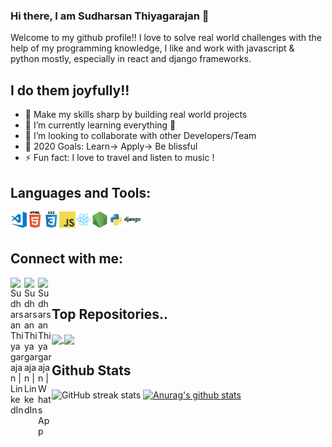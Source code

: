 ### Hi there, I am Sudharsan Thiyagarajan 👋

Welcome to my github profile!! I love to solve real world challenges with the help of my programming knowledge, I like and work with javascript & python mostly, especially in react and django frameworks.

## I do them joyfully!!

- 🔭 Make my skills sharp by building real world projects
- 🌱 I’m currently learning everything 🤣
- 👯 I’m looking to collaborate with other Developers/Team
- 🥅 2020 Goals: Learn-> Apply-> Be blissful
- ⚡ Fun fact: I love to travel and listen to music !


## Languages and Tools:

<img align="left" alt="Visual Studio Code" width="26px" src="https://raw.githubusercontent.com/github/explore/80688e429a7d4ef2fca1e82350fe8e3517d3494d/topics/visual-studio-code/visual-studio-code.png" />
<img align="left" alt="HTML5" width="26px" src="https://raw.githubusercontent.com/github/explore/80688e429a7d4ef2fca1e82350fe8e3517d3494d/topics/html/html.png" />
<img align="left" alt="CSS3" width="26px" src="https://raw.githubusercontent.com/github/explore/80688e429a7d4ef2fca1e82350fe8e3517d3494d/topics/css/css.png" />
<img align="left" alt="JavaScript" width="26px" src="https://raw.githubusercontent.com/github/explore/80688e429a7d4ef2fca1e82350fe8e3517d3494d/topics/javascript/javascript.png" />
<img align="left" alt="React" width="26px" src="https://raw.githubusercontent.com/github/explore/80688e429a7d4ef2fca1e82350fe8e3517d3494d/topics/react/react.png" />
<img align="left" alt="Node.js" width="26px" src="https://raw.githubusercontent.com/github/explore/80688e429a7d4ef2fca1e82350fe8e3517d3494d/topics/nodejs/nodejs.png" />
<img align="left" alt="python" width="26px" src="https://raw.githubusercontent.com/github/explore/80688e429a7d4ef2fca1e82350fe8e3517d3494d/topics/python/python.png" />
<img align="left" alt="django" width="26px" src="https://raw.githubusercontent.com/github/explore/80688e429a7d4ef2fca1e82350fe8e3517d3494d/topics/django/django.png" />
<!--
<img align="left" alt="Git" width="26px" src="https://raw.githubusercontent.com/github/explore/80688e429a7d4ef2fca1e82350fe8e3517d3494d/topics/git/git.png" />
<img align="left" alt="GitHub" width="26px" src="https://raw.githubusercontent.com/github/explore/78df643247d429f6cc873026c0622819ad797942/topics/github/github.png" />
<img align="left" alt="Terminal" width="26px" src="https://raw.githubusercontent.com/github/explore/80688e429a7d4ef2fca1e82350fe8e3517d3494d/topics/terminal/terminal.png" />
-->
<br />
<br />

## Connect with me:

[<img align="left" alt="Sudharsan Thiyagarajan | LinkedIn" width="22px" src="https://cdn.jsdelivr.net/npm/simple-icons@v3/icons/gmail.svg" />][email]
[<img align="left" alt="Sudharsan Thiyagarajan | LinkedIn" width="22px" src="https://cdn.jsdelivr.net/npm/simple-icons@v3/icons/linkedin.svg" />][linkedin]
[<img align="left" alt="Sudharsan Thiyagarajan | Whats App" width="22px" src="https://cdn.jsdelivr.net/npm/simple-icons@v3/icons/whatsapp.svg" />][whatsapp]


<br />

## Top Repositories..
<a href="https://github.com/sudharsan004/docjini">
  <img align="center" src="https://github-readme-stats.vercel.app/api/pin/?username=sudharsan004&repo=docjini" />
</a>
<a href="https://github.com/sudharsan004/auto">
  <img align="center" src="https://github-readme-stats.vercel.app/api/pin/?username=sudharsan004&repo=auto" />
</a>

## Github Stats
![GitHub streak stats](https://github-readme-streak-stats.herokuapp.com/?user=sudharsan004&show_icons=true&theme=radical)   [![Anurag's github stats](https://github-readme-stats.vercel.app/api?username=sudharsan004&hide=contribs,prs&show_icons=true&theme=radical)](https://github.com/anuraghazra/github-readme-stats)

[whatsapp]: https://wa.me/message/IXZ3NFRRSGNCH1
[linkedin]: https://www.linkedin.com/in/sudharsan-thiyagarajan-125573166/
[email]: mailto:sudharsansriram8921@gmail.com


